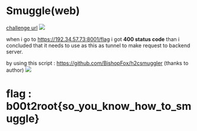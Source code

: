 # **Smuggle**(web)

[challenge url](https://192.34.57.73:8001/)
![](https://i.imgur.com/SBTlVUU.png)

when i go to https://192.34.57.73:8001/flag i got **400 status code**
than i concluded that it needs to use as this as tunnel to make request to backend server.

by using this script : https://github.com/BishopFox/h2csmuggler (thanks to author)
![](https://i.imgur.com/YM6a0F3.png)

# flag : b00t2root{so_you_know_how_to_smuggle}
